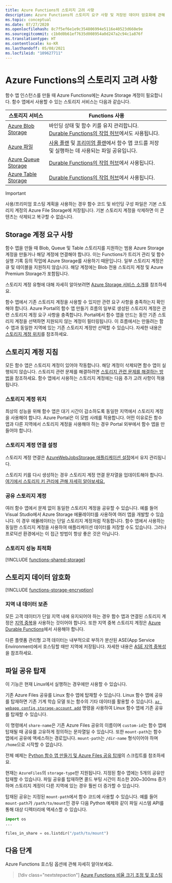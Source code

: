 ```yaml
---
title: Azure Functions의 스토리지 고려 사항
description: Azure Functions의 스토리지 요구 사항 및 저장된 데이터 암호화에 관해 알아봅니다.
ms.topic: conceptual
ms.date: 07/27/2020
ms.openlocfilehash: 8c7f5ef6e1e9c354806994e5116e40523d660e9e
ms.sourcegitcommit: c1b0d0b61ef7635d008954a0d247a2c94c1a876f
ms.translationtype: HT
ms.contentlocale: ko-KR
ms.lasthandoff: 05/08/2021
ms.locfileid: "109627711"
---
```

# <a name="storage-considerations-for-azure-functions"></a>Azure Functions의 스토리지 고려 사항

함수 앱 인스턴스를 만들 때 Azure Functions에는 Azure Storage 계정이 필요합니다. 함수 앱에서 사용할 수 있는 스토리지 서비스는 다음과 같습니다.


|스토리지 서비스  | Functions 사용  |
|---------|---------|
| [Azure Blob Storage](../storage/blobs/storage-blobs-introduction.md)     | 바인딩 상태 및 함수 키를 유지 관리합니다.  <br/>[Durable Functions의 작업 허브](durable/durable-functions-task-hubs.md)에서도 사용됩니다. |
| [Azure 파일](../storage/files/storage-files-introduction.md)  | [사용 플랜](consumption-plan.md) 및 [프리미엄 플랜](functions-premium-plan.md)에서 함수 앱 코드를 저장 및 실행하는 데 사용되는 파일 공유입니다. |
| [Azure Queue Storage](../storage/queues/storage-queues-introduction.md)     | [Durable Functions의 작업 허브](durable/durable-functions-task-hubs.md)에서 사용됩니다.   |
| [Azure Table Storage](../storage/tables/table-storage-overview.md)  |  [Durable Functions의 작업 허브](durable/durable-functions-task-hubs.md)에서 사용됩니다.       |

> [!IMPORTANT]
> 사용/프리미엄 호스팅 계획을 사용하는 경우 함수 코드 및 바인딩 구성 파일은 기본 스토리지 계정의 Azure File Storage에 저장됩니다. 기본 스토리지 계정을 삭제하면 이 콘텐츠는 삭제되고 복구할 수 없습니다.

## <a name="storage-account-requirements"></a>Storage 계정 요구 사항

함수 앱을 만들 때 Blob, Queue 및 Table 스토리지를 지원하는 범용 Azure Storage 계정을 만들거나 해당 계정에 연결해야 합니다. 이는 Functions가 트리거 관리 및 함수 실행 기록 등의 작업에 Azure Storage를 사용하기 때문입니다. 일부 스토리지 계정은 큐 및 테이블을 지원하지 않습니다. 해당 계정에는 Blob 전용 스토리지 계정 및 Azure Premium Storage가 포함됩니다.

스토리지 계정 유형에 대해 자세히 알아보려면 [Azure Storage 서비스 소개](../storage/common/storage-introduction.md#core-storage-services)를 참조하세요. 

함수 앱에서 기존 스토리지 계정을 사용할 수 있지만 관련 요구 사항을 충족하는지 확인해야 합니다. Azure Portal의 함수 앱 만들기 흐름의 일부로 생성된 스토리지 계정은 관련 스토리지 계정 요구 사항을 충족합니다. Portal에서 함수 앱을 만드는 동안 기존 스토리지 계정을 선택하면 지원되지 않는 계정이 필터링됩니다. 이 흐름에서는 만들려는 함수 앱과 동일한 지역에 있는 기존 스토리지 계정만 선택할 수 있습니다. 자세한 내용은 [스토리지 계정 위치](#storage-account-location)를 참조하세요.

<!-- JH: Does using a Premium Storage account improve perf? -->

## <a name="storage-account-guidance"></a>스토리지 계정 지침

모든 함수 앱은 스토리지 계정이 있어야 작동합니다. 해당 계정이 삭제되면 함수 앱이 실행되지 않습니다. 스토리지 관련 문제를 해결하려면 [스토리지 관련 문제를 해결하는 방법](functions-recover-storage-account.md)을 참조하세요. 함수 앱에서 사용하는 스토리지 계정에는 다음 추가 고려 사항이 적용됩니다.

### <a name="storage-account-location"></a>스토리지 계정 위치

최상의 성능을 위해 함수 앱은 대기 시간이 감소하도록 동일한 지역에서 스토리지 계정을 사용해야 합니다. Azure Portal은 이 모범 사례를 적용합니다. 어떤 이유로든 함수 앱과 다른 지역에서 스토리지 계정을 사용해야 하는 경우 Portal 외부에서 함수 앱을 만들어야 합니다. 

### <a name="storage-account-connection-setting"></a>스토리지 계정 연결 설정

스토리지 계정 연결은 [AzureWebJobsStorage 애플리케이션 설정](./functions-app-settings.md#azurewebjobsstorage)에서 유지 관리됩니다. 

스토리지 키를 다시 생성하는 경우 스토리지 계정 연결 문자열을 업데이트해야 합니다. [여기에서 스토리지 키 관리에 관해 자세히 알아보세요.](../storage/common/storage-account-create.md)

### <a name="shared-storage-accounts"></a>공유 스토리지 계정

여러 함수 앱에서 문제 없이 동일한 스토리지 계정을 공유할 수 있습니다. 예를 들어 Visual Studio에서 Azure Storage 에뮬레이터를 사용하여 여러 앱을 개발할 수 있습니다. 이 경우 에뮬레이터는 단일 스토리지 계정처럼 작동합니다. 함수 앱에서 사용하는 동일한 스토리지 계정을 사용하여 애플리케이션 데이터를 저장할 수도 있습니다. 그러나 프로덕션 환경에서는 이 접근 방법이 항상 좋은 것은 아닙니다.

### <a name="optimize-storage-performance"></a>스토리지 성능 최적화

[!INCLUDE [functions-shared-storage](../../includes/functions-shared-storage.md)]

## <a name="storage-data-encryption"></a>스토리지 데이터 암호화

[!INCLUDE [functions-storage-encryption](../../includes/functions-storage-encryption.md)]

### <a name="in-region-data-residency"></a>지역 내 데이터 보존

모든 고객 데이터가 단일 지역 내에 유지되어야 하는 경우 함수 앱과 연결된 스토리지 계정은 [지역 중복](../storage/common/storage-redundancy.md)을 사용하는 것이어야 합니다. 또한 지역 중복 스토리지 계정은 [Azure Durable Functions](./durable/durable-functions-perf-and-scale.md#storage-account-selection)에서 사용해야 합니다.

다른 플랫폼 관리형 고객 데이터는 내부적으로 부하가 분산된 ASE(App Service Environment)에서 호스팅할 때만 지역에 저장됩니다. 자세한 내용은 [ASE 지역 중복성](../app-service/environment/zone-redundancy.md#in-region-data-residency)을 참조하세요.

## <a name="mount-file-shares"></a>파일 공유 탑재

이 기능은 현재 Linux에서 실행하는 경우에만 사용할 수 있습니다. 

기존 Azure Files 공유를 Linux 함수 앱에 탑재할 수 있습니다. Linux 함수 앱에 공유를 탑재하면 기존 기계 학습 모델 또는 함수의 기타 데이터를 활용할 수 있습니다. [`az webapp config storage-account add`](/cli/azure/webapp/config/storage-account#az_webapp_config_storage_account_add) 명령을 사용하여 Linux 함수 앱에 기존 공유를 탑재할 수 있습니다. 

이 명령에서 `share-name`은 기존 Azure Files 공유의 이름이며 `custom-id`는 함수 앱에 탑재될 때 공유를 고유하게 정의하는 문자열일 수 있습니다. 또한 `mount-path`는 함수 앱에서 공유에 액세스하는 경로입니다. `mount-path`는 `/dir-name` 형식이어야 하며 `/home`으로 시작할 수 없습니다.

전체 예제는 [Python 함수 앱 만들기 및 Azure Files 공유 탑재](scripts/functions-cli-mount-files-storage-linux.md)의 스크립트를 참조하세요. 

현재는 `AzureFiles`의 `storage-type`만 지원됩니다. 지정된 함수 앱에는 5개의 공유만 탑재할 수 있습니다. 파일 공유를 탑재하면 콜드 부팅 시간이 최소한 200~300ms 증가하며 스토리지 계정이 다른 지역에 있는 경우 훨씬 더 증가할 수 있습니다.

탑재된 공유는 지정된 `mount-path`에서 함수 코드에 사용할 수 있습니다. 예를 들어 `mount-path`가 `/path/to/mount`인 경우 다음 Python 예제와 같이 파일 시스템 API를 통해 대상 디렉터리에 액세스할 수 있습니다.

```python
import os
...

files_in_share = os.listdir("/path/to/mount")
```

## <a name="next-steps"></a>다음 단계

Azure Functions 호스팅 옵션에 관해 자세히 알아보세요.

> [!div class="nextstepaction"]
> [Azure Functions 비율 크기 조정 및 호스팅](functions-scale.md)
